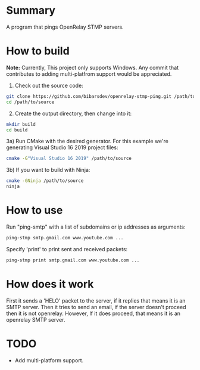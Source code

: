 # Summary
A program that pings OpenRelay STMP servers.

# How to build
**Note:** Currently, This project only supports Windows. Any commit that contributes to adding multi-platfrom support would be appreciated.

1) Check out the source code:
```sh
git clone https://github.com/bibarsdev/openrelay-stmp-ping.git /path/to/source
cd /path/to/source
```
2) Create the output directory, then change into it:
```sh
mkdir build
cd build
```
3a) Run CMake with the desired generator. For this example we're generating Visual Studio 16 2019 project files:
```sh
cmake -G"Visual Studio 16 2019" /path/to/source
```
3b) If you want to build with Ninja:
```sh
cmake -GNinja /path/to/source
ninja
```

# How to use
Run "ping-smtp" with a list of subdomains or ip addresses as arguments:
```sh
ping-stmp smtp.gmail.com www.youtube.com ...
```
Specify 'print' to print sent and received packets:
```sh
ping-stmp print smtp.gmail.com www.youtube.com ...
```

# How does it work
First it sends a 'HELO' packet to the server, if it replies that means it is an SMTP server. Then it tries to send an email, if the server doesn't proceed then it is not openrelay. However, If it does proceed, that means it is an openrelay SMTP server.

# TODO
- Add multi-platform support.
